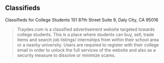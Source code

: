 ## Classifieds
Classifieds for College Students
151 87th Street Suite 9,
Daly City, CA 95016

> Traydes.com is a classified advertisement website targeted towards college students. This is a place where students can buy, sell, trade items and search job listings/ internships from within their school area or a nearby university. Users are required to register with their college email in order to unlock the full services of the website and also as a security measure to dissolve or minimize scams.

